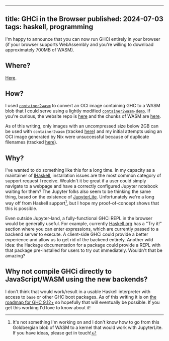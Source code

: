 --------------------------------------------------------------------------------
title: GHCi in the Browser
published: 2024-07-03
tags: haskell, programming
--------------------------------------------------------------------------------

I'm happy to announce that you can now run GHCi entirely in your browser (if
your browser supports WebAssembly and you're willing to download approximately
700MB of WASM).

## Where?

[Here](https://vaibhavsagar.com/amd64-ghc-wasi-demo).

## How?

I used [`container2wasm`](https://github.com/ktock/container2wasm) to convert
an OCI image containing GHC to a WASM blob that I could serve using a lightly
modified [`container2wasm-demo`](https://github.com/ktock/container2wasm-demo).
If you're curious, the website repo is
[here](https://github.com/vaibhavsagar/amd64-ghc-wasi-demo) and the chunks of
WASM are [here](https://github.com/vaibhavsagar/amd64-ghc-wasi-container).

As of this writing, only images with an uncompressed size below 2GB can be used
with `container2wasm` (tracked
[here](https://github.com/ktock/container2wasm/issues/230)) and my initial
attempts using an OCI image generated by Nix were unsuccessful because of
duplicate filenames (tracked
[here](https://github.com/ktock/container2wasm/issues/263)).

## Why?

I've wanted to do something like this for a long time. In my capacity as
a maintainer of [IHaskell](https://github.com/IHaskell/IHaskell), installation
issues are the most common category of support request I receive. Wouldn't it
be great if a user could simply navigate to a webpage and have a correctly
configured Jupyter notebook waiting for them? The Jupyter folks also seem to be
thinking the same thing, based on the existence of
[JupyterLite](https://jupyterlite.readthedocs.io/en/stable/). Unfortunately
we're a long way off from Haskell support[^1], but I hope my proof-of-concept
shows that this is possible.

Even outside Jupyter-land, a fully-functional GHCi REPL in the browser would be
generally useful. For example, currently
[Haskell.org](https://www.haskell.org/) has a "Try it!" section where you can
enter expressions, which are currently passed to a backend server to execute.
A client-side GHCi could provide a better experience and allow us to get rid of
the backend entirely. Another wild idea: the Hackage documentation for
a package could provide a REPL with that package pre-installed for users to try
out immediately. Wouldn't that be amazing?

## Why not compile GHCi directly to JavaScript/WASM using the new backends?

I don't think that would work/result in a usable Haskell interpreter with
access to `base` or other GHC boot packages. As of this writing it is on [the
roadmap for GHC
9.12+](https://gitlab.haskell.org/ghc/ghc/-/wikis/javascript-backend?version_id=bff087ec5b0231e12b3a8d902522f3d41aed530b)
so hopefully that will eventually be possible. If you get this working I'd love
to know about it!


[^1]: It's not something I'm working on and I don't know how to go from this
Goldbergian blob of WASM to a kernel that would work with JupyterLite. If you
have ideas, please get in touch!
